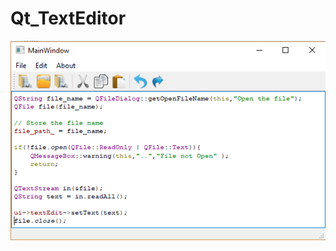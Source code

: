 <h1>Qt_TextEditor</h1>

<p align="center">
  <img src="https://github.com/Bikash300895/Qt_TextEditor/blob/master/img/TextEditor.PNG" />
</p>
